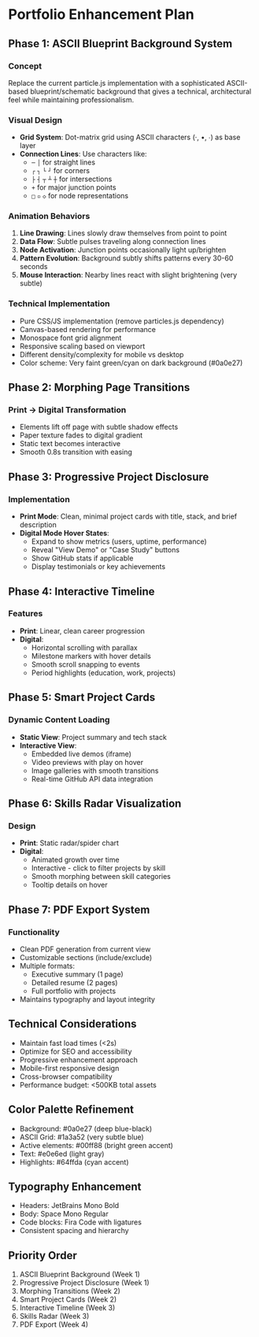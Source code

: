 # Portfolio Enhancement Plan

## Phase 1: ASCII Blueprint Background System
### Concept
Replace the current particle.js implementation with a sophisticated ASCII-based blueprint/schematic background that gives a technical, architectural feel while maintaining professionalism.

### Visual Design
- **Grid System**: Dot-matrix grid using ASCII characters (·, •, ∙) as base layer
- **Connection Lines**: Use characters like:
  - `─` `│` for straight lines
  - `┌` `┐` `└` `┘` for corners  
  - `├` `┤` `┬` `┴` `┼` for intersections
  - `+` for major junction points
  - `□` `▫` `◇` for node representations

### Animation Behaviors
1. **Line Drawing**: Lines slowly draw themselves from point to point
2. **Data Flow**: Subtle pulses traveling along connection lines
3. **Node Activation**: Junction points occasionally light up/brighten
4. **Pattern Evolution**: Background subtly shifts patterns every 30-60 seconds
5. **Mouse Interaction**: Nearby lines react with slight brightening (very subtle)

### Technical Implementation
- Pure CSS/JS implementation (remove particles.js dependency)
- Canvas-based rendering for performance
- Monospace font grid alignment
- Responsive scaling based on viewport
- Different density/complexity for mobile vs desktop
- Color scheme: Very faint green/cyan on dark background (#0a0e27)

## Phase 2: Morphing Page Transitions
### Print → Digital Transformation
- Elements lift off page with subtle shadow effects
- Paper texture fades to digital gradient
- Static text becomes interactive
- Smooth 0.8s transition with easing

## Phase 3: Progressive Project Disclosure
### Implementation
- **Print Mode**: Clean, minimal project cards with title, stack, and brief description
- **Digital Mode Hover States**:
  - Expand to show metrics (users, uptime, performance)
  - Reveal "View Demo" or "Case Study" buttons
  - Show GitHub stats if applicable
  - Display testimonials or key achievements

## Phase 4: Interactive Timeline
### Features
- **Print**: Linear, clean career progression
- **Digital**: 
  - Horizontal scrolling with parallax
  - Milestone markers with hover details
  - Smooth scroll snapping to events
  - Period highlights (education, work, projects)

## Phase 5: Smart Project Cards
### Dynamic Content Loading
- **Static View**: Project summary and tech stack
- **Interactive View**:
  - Embedded live demos (iframe)
  - Video previews with play on hover
  - Image galleries with smooth transitions
  - Real-time GitHub API data integration

## Phase 6: Skills Radar Visualization
### Design
- **Print**: Static radar/spider chart
- **Digital**: 
  - Animated growth over time
  - Interactive - click to filter projects by skill
  - Smooth morphing between skill categories
  - Tooltip details on hover

## Phase 7: PDF Export System
### Functionality
- Clean PDF generation from current view
- Customizable sections (include/exclude)
- Multiple formats:
  - Executive summary (1 page)
  - Detailed resume (2 pages)
  - Full portfolio with projects
- Maintains typography and layout integrity

## Technical Considerations
- Maintain fast load times (<2s)
- Optimize for SEO and accessibility
- Progressive enhancement approach
- Mobile-first responsive design
- Cross-browser compatibility
- Performance budget: <500KB total assets

## Color Palette Refinement
- Background: #0a0e27 (deep blue-black)
- ASCII Grid: #1a3a52 (very subtle blue)
- Active elements: #00ff88 (bright green accent)
- Text: #e0e6ed (light gray)
- Highlights: #64ffda (cyan accent)

## Typography Enhancement
- Headers: JetBrains Mono Bold
- Body: Space Mono Regular
- Code blocks: Fira Code with ligatures
- Consistent spacing and hierarchy

## Priority Order
1. ASCII Blueprint Background (Week 1)
2. Progressive Project Disclosure (Week 1)
3. Morphing Transitions (Week 2)
4. Smart Project Cards (Week 2)
5. Interactive Timeline (Week 3)
6. Skills Radar (Week 3)
7. PDF Export (Week 4)